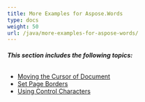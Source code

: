 ```yaml
---
title: More Examples for Aspose.Words
type: docs
weight: 50
url: /java/more-examples-for-aspose-words/
---
```


###### **This section includes the following topics:**
- [Moving the Cursor of Document](https://docs.aspose.com/words/java/moving-the-cursor-of-document/)
- [Set Page Borders](https://docs.aspose.com/words/java/set-page-borders/)
- [Using Control Characters](https://docs.aspose.com/words/java/using-control-characters/)
